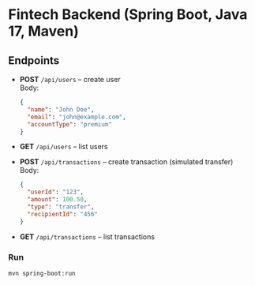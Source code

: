 # Fintech Backend (Spring Boot, Java 17, Maven)

## Endpoints
- **POST** `/api/users` – create user  
  Body:
  ```json
  {
    "name": "John Doe",
    "email": "john@example.com",
    "accountType": "premium"
  }
  ```
- **GET** `/api/users` – list users

- **POST** `/api/transactions` – create transaction (simulated transfer)  
  Body:
  ```json
  {
    "userId": "123",
    "amount": 100.50,
    "type": "transfer",
    "recipientId": "456"
  }
  ```
- **GET** `/api/transactions` – list transactions

### Run
```bash
mvn spring-boot:run
```